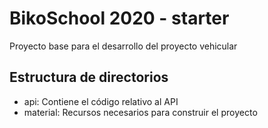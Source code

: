 # BikoSchool 2020 - starter

Proyecto base para el desarrollo del proyecto vehicular

## Estructura de directorios

* api: Contiene el código relativo al API
* material: Recursos necesarios para construir el proyecto
